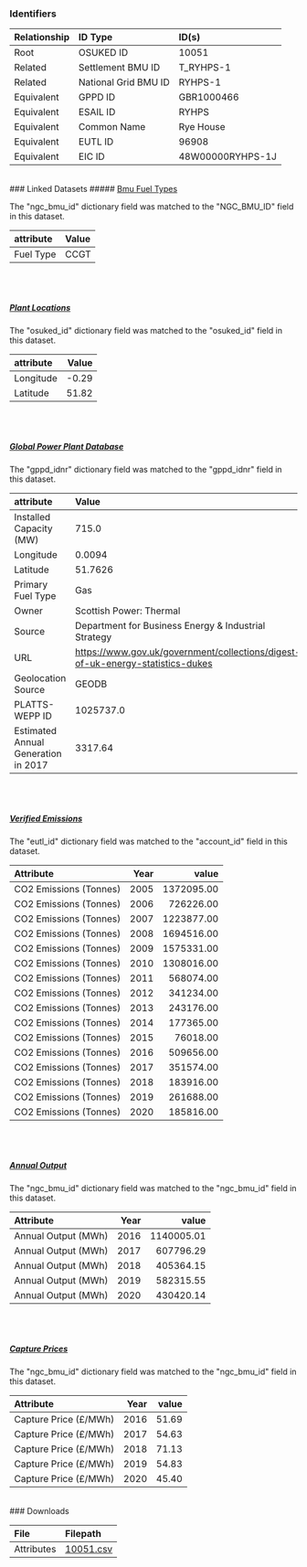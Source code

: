 ### Identifiers

| Relationship   | ID Type              | ID(s)            |
|:---------------|:---------------------|:-----------------|
| Root           | OSUKED ID            | 10051            |
| Related        | Settlement BMU ID    | T_RYHPS-1        |
| Related        | National Grid BMU ID | RYHPS-1          |
| Equivalent     | GPPD ID              | GBR1000466       |
| Equivalent     | ESAIL ID             | RYHPS            |
| Equivalent     | Common Name          | Rye House        |
| Equivalent     | EUTL ID              | 96908            |
| Equivalent     | EIC ID               | 48W00000RYHPS-1J |

<br>
### Linked Datasets
##### <a href="https://raw.githubusercontent.com/OSUKED/Dictionary-Datasets/main/datasets/bmu-fuel-types/datapackage.json">Bmu Fuel Types</a>



The "ngc_bmu_id" dictionary field was matched to the "NGC_BMU_ID" field in this dataset.

| attribute   | Value   |
|:------------|:--------|
| Fuel Type   | CCGT    |

<br><br>
##### <a href="https://raw.githubusercontent.com/OSUKED/Dictionary-Datasets/main/datasets/plant-locations/datapackage.json">Plant Locations</a>



The "osuked_id" dictionary field was matched to the "osuked_id" field in this dataset.

| attribute   |   Value |
|:------------|--------:|
| Longitude   |   -0.29 |
| Latitude    |   51.82 |

<br><br>
##### <a href="https://raw.githubusercontent.com/OSUKED/Dictionary-Datasets/main/datasets/global-power-plant-database/datapackage.json">Global Power Plant Database</a>



The "gppd_idnr" dictionary field was matched to the "gppd_idnr" field in this dataset.

| attribute                           | Value                                                                          |
|:------------------------------------|:-------------------------------------------------------------------------------|
| Installed Capacity (MW)             | 715.0                                                                          |
| Longitude                           | 0.0094                                                                         |
| Latitude                            | 51.7626                                                                        |
| Primary Fuel Type                   | Gas                                                                            |
| Owner                               | Scottish Power: Thermal                                                        |
| Source                              | Department for Business Energy & Industrial Strategy                           |
| URL                                 | https://www.gov.uk/government/collections/digest-of-uk-energy-statistics-dukes |
| Geolocation Source                  | GEODB                                                                          |
| PLATTS-WEPP ID                      | 1025737.0                                                                      |
| Estimated Annual Generation in 2017 | 3317.64                                                                        |

<br><br>
##### <a href="https://raw.githubusercontent.com/OSUKED/Dictionary-Datasets/main/datasets/verified-emissions/datapackage.json">Verified Emissions</a>



The "eutl_id" dictionary field was matched to the "account_id" field in this dataset.

| Attribute              |   Year |      value |
|:-----------------------|-------:|-----------:|
| CO2 Emissions (Tonnes) |   2005 | 1372095.00 |
| CO2 Emissions (Tonnes) |   2006 |  726226.00 |
| CO2 Emissions (Tonnes) |   2007 | 1223877.00 |
| CO2 Emissions (Tonnes) |   2008 | 1694516.00 |
| CO2 Emissions (Tonnes) |   2009 | 1575331.00 |
| CO2 Emissions (Tonnes) |   2010 | 1308016.00 |
| CO2 Emissions (Tonnes) |   2011 |  568074.00 |
| CO2 Emissions (Tonnes) |   2012 |  341234.00 |
| CO2 Emissions (Tonnes) |   2013 |  243176.00 |
| CO2 Emissions (Tonnes) |   2014 |  177365.00 |
| CO2 Emissions (Tonnes) |   2015 |   76018.00 |
| CO2 Emissions (Tonnes) |   2016 |  509656.00 |
| CO2 Emissions (Tonnes) |   2017 |  351574.00 |
| CO2 Emissions (Tonnes) |   2018 |  183916.00 |
| CO2 Emissions (Tonnes) |   2019 |  261688.00 |
| CO2 Emissions (Tonnes) |   2020 |  185816.00 |

<br><br>
##### <a href="https://raw.githubusercontent.com/OSUKED/Dictionary-Datasets/main/datasets/annual-output/datapackage.json">Annual Output</a>



The "ngc_bmu_id" dictionary field was matched to the "ngc_bmu_id" field in this dataset.

| Attribute           |   Year |      value |
|:--------------------|-------:|-----------:|
| Annual Output (MWh) |   2016 | 1140005.01 |
| Annual Output (MWh) |   2017 |  607796.29 |
| Annual Output (MWh) |   2018 |  405364.15 |
| Annual Output (MWh) |   2019 |  582315.55 |
| Annual Output (MWh) |   2020 |  430420.14 |

<br><br>
##### <a href="https://raw.githubusercontent.com/OSUKED/Dictionary-Datasets/main/datasets/capture-prices/datapackage.json">Capture Prices</a>



The "ngc_bmu_id" dictionary field was matched to the "ngc_bmu_id" field in this dataset.

| Attribute             |   Year |   value |
|:----------------------|-------:|--------:|
| Capture Price (£/MWh) |   2016 |   51.69 |
| Capture Price (£/MWh) |   2017 |   54.63 |
| Capture Price (£/MWh) |   2018 |   71.13 |
| Capture Price (£/MWh) |   2019 |   54.83 |
| Capture Price (£/MWh) |   2020 |   45.40 |


<br>
### Downloads


| File       | Filepath                                                                              |
|:-----------|:--------------------------------------------------------------------------------------|
| Attributes | [10051.csv](https://osuked.github.io/Power-Station-Dictionary/object_attrs/10051.csv) |

